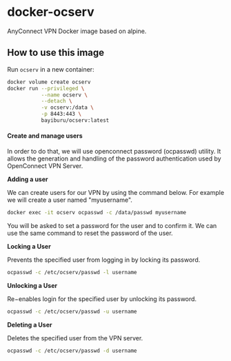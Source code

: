 # docker-ocserv

AnyConnect VPN Docker image based on alpine.

## How to use this image

Run `ocserv` in a new container:

```sh
docker volume create ocserv
docker run --privileged \
           --name ocserv \
           --detach \
           -v ocserv:/data \
           -p 8443:443 \
           bayiburu/ocserv:latest
```

#### Create and manage users

In order to do that, we will use openconnect password (ocpasswd) utility. It allows the generation and handling of the password authentication used by OpenConnect VPN Server.

**Adding a user**

We can create users for our VPN by using the command below. For example we will create a user named "myusername".

```sh
docker exec -it ocserv ocpasswd -c /data/passwd myusername
```

You will be asked to set a password for the user and to confirm it. We can use the same command to reset the password of the user.

**Locking a User**

Prevents the specified user from logging in by locking its password.

```sh
ocpasswd -c /etc/ocserv/passwd -l username
```

**Unlocking a User**

Re−enables login for the specified user by unlocking its password.

```sh
ocpasswd -c /etc/ocserv/passwd -u username
```

**Deleting a User**

Deletes the specified user from the VPN server.

```sh
ocpasswd -c /etc/ocserv/passwd -d username
```
